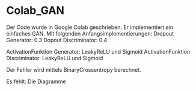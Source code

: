 # Colab_GAN

Der Code wurde in Google Colab geschrieben. Er implementiert ein einfaches GAN. Mit folgenden Anfangsimplementierungen:
Dropout Generator: 0.3
Dopout Discriminator: 0.4

ActivationFunktion Generator: LeakyReLU und Sigmoid
ActivationFunktion Discriminator: LeakyReLU und Sigmoid

Der Fehler wird mittels BinaryCrossentropy berechnet.

Es fehlt: Die Diagramme
